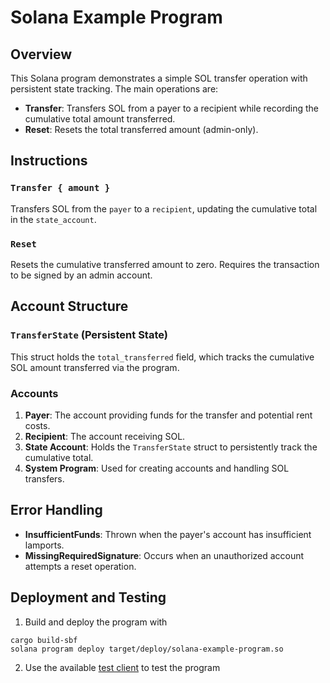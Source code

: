 # Solana Example Program

## Overview
This Solana program demonstrates a simple SOL transfer operation with persistent state tracking. The main operations are:

- **Transfer**: Transfers SOL from a payer to a recipient while recording the cumulative total amount transferred.
- **Reset**: Resets the total transferred amount (admin-only).

## Instructions

### `Transfer { amount }`
Transfers SOL from the `payer` to a `recipient`, updating the cumulative total in the `state_account`.

### `Reset`
Resets the cumulative transferred amount to zero. Requires the transaction to be signed by an admin account.

## Account Structure

### `TransferState` (Persistent State)
This struct holds the `total_transferred` field, which tracks the cumulative SOL amount transferred via the program.

### Accounts
1. **Payer**: The account providing funds for the transfer and potential rent costs.
2. **Recipient**: The account receiving SOL.
3. **State Account**: Holds the `TransferState` struct to persistently track the cumulative total.
4. **System Program**: Used for creating accounts and handling SOL transfers.

## Error Handling
- **InsufficientFunds**: Thrown when the payer's account has insufficient lamports.
- **MissingRequiredSignature**: Occurs when an unauthorized account attempts a reset operation.

## Deployment and Testing
1. Build and deploy the program with
```
cargo build-sbf
solana program deploy target/deploy/solana-example-program.so
```
2. Use the available [test client](../client/README.md) to test the program
